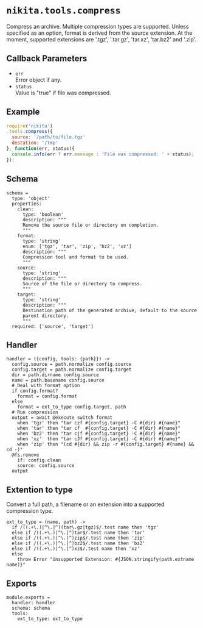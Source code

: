 
# `nikita.tools.compress`

Compress an archive. Multiple compression types are supported. Unless
specified as an option, format is derived from the source extension. At the
moment, supported extensions are '.tgz', '.tar.gz', 'tar.xz', 'tar.bz2' and '.zip'.

## Callback Parameters

* `err`   
  Error object if any.   
* `status`   
  Value is "true" if file was compressed.   

## Example

```javascript
require('nikita')
.tools.compress({
  source: '/path/to/file.tgz'
  destation: '/tmp'
}, function(err, status){
  console.info(err ? err.message : 'File was compressed: ' + status);
});
```


## Schema

    schema =
      type: 'object'
      properties:
        clean:
          type: 'boolean'
          description: """
          Remove the source file or directory on completion.
          """
        format:
          type: 'string'
          enum: ['tgz', 'tar', 'zip', 'bz2', 'xz']
          description: """
          Compression tool and format to be used.
          """
        source:
          type: 'string'
          description: """
          Source of the file or directory to compress.
          """
        target:
          type: 'string'
          description: """
          Destination path of the generated archive, default to the source
          parent directory.
          """
      required: ['source', 'target']

## Handler

    handler = ({config, tools: {path}}) ->
      config.source = path.normalize config.source
      config.target = path.normalize config.target
      dir = path.dirname config.source
      name = path.basename config.source
      # Deal with format option
      if config.format?
        format = config.format
      else
        format = ext_to_type config.target, path
      # Run compression
      output = await @execute switch format
        when 'tgz' then "tar czf #{config.target} -C #{dir} #{name}"
        when 'tar' then "tar cf  #{config.target} -C #{dir} #{name}"
        when 'bz2' then "tar cjf #{config.target} -C #{dir} #{name}"
        when 'xz'  then "tar cJf #{config.target} -C #{dir} #{name}"
        when 'zip' then "(cd #{dir} && zip -r #{config.target} #{name} && cd -)"
      @fs.remove
        if: config.clean
        source: config.source
      output

## Extention to type

Convert a full path, a filename or an extension into a supported compression 
type.

    ext_to_type = (name, path) ->
      if /((.+\.)|^\.|^)(tar\.gz|tgz)$/.test name then 'tgz'
      else if /((.+\.)|^\.|^)tar$/.test name then 'tar'
      else if /((.+\.)|^\.|^)zip$/.test name then 'zip'
      else if /((.+\.)|^\.|^)bz2$/.test name then 'bz2'
      else if /((.+\.)|^\.|^)xz$/.test name then 'xz'
      else
        throw Error "Unsupported Extension: #{JSON.stringify(path.extname name)}"

## Exports

    module.exports =
      handler: handler
      schema: schema
      tools:
        ext_to_type: ext_to_type
